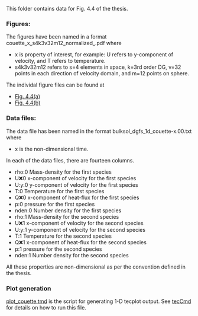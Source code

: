 This folder contains data for Fig. 4.4 of the thesis.

### Figures:  

The figures have been named in a format couette_x_s4k3v32m12_normalized_.pdf where 
- x is property of interest, for example: U refers to y-component of velocity, and T refers to temperature.
- s4k3v32m12 refers to s=4 elements in *s*pace, k=3rd order DG, v=32 points in each direction of *v*elocity domain, and m=12 points on sphere.

The individal figure files can be found at  
- [Fig. 4.4(a)](couette_U_s4k3v32m12_normalized_.pdf)
- [Fig. 4.4(b)](couette_T_s4k3v32m12_normalized_.pdf)

### Data files:  

The data file has been named in the format bulksol_dgfs_1d_couette-x.00.txt where 
- x is the non-dimensional time.

In each of the data files, there are fourteen columns. 
- rho:0 Mass-density for the first species
- U:x:0 x-component of velocity for the first species
- U:y:0 y-component of velocity for the first species
- T:0 Temperature for the first species
- Q:x:0 x-component of heat-flux for the first species
- p:0 pressure for the first species
- nden:0 Number density for the first species
- rho:1 Mass-density for the second species
- U:x:1 x-component of velocity for the second species
- U:y:1 y-component of velocity for the second species
- T:1 Temperature for the second species
- Q:x:1 x-component of heat-flux for the second species
- p:1 pressure for the second species
- nden:1 Number density for the second species

All these properties are non-dimensional as per the convention defined in the thesis.

### Plot generation 

[plot_couette.tmd](plot_couette.tmd) is the script for generating 1-D tecplot output. See [tecCmd](https://github.com/jaisw7/tecCmd) for details on how to run this file.
